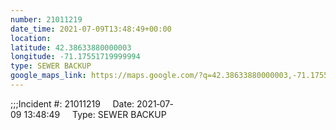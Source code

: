 ```yaml
---
number: 21011219
date_time: 2021-07-09T13:48:49+00:00
location: 
latitude: 42.38633880000003
longitude: -71.17551719999994
type: SEWER BACKUP
google_maps_link: https://maps.google.com/?q=42.38633880000003,-71.17551719999994
---
```


;;;Incident #: 21011219     Date: 2021‐07‐09 13:48:49     Type: SEWER BACKUP
